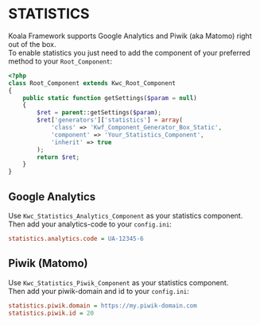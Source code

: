 # STATISTICS
Koala Framework supports Google Analytics and Piwik (aka Matomo) right out of the box.  
To enable statistics you just need to add the component of your preferred method to your `Root_Component`:

```php 
<?php
class Root_Component extends Kwc_Root_Component
{
    public static function getSettings($param = null)
    {
        $ret = parent::getSettings($param);
        $ret['generators']['statistics'] = array(
            'class' => 'Kwf_Component_Generator_Box_Static',
            'component' => 'Your_Statistics_Component',
            'inherit' => true
        );
        return $ret;
    }
}
```

## Google Analytics

Use `Kwc_Statistics_Analytics_Component` as your statistics component.  
Then add your analytics-code to your `config.ini`:

```ini
statistics.analytics.code = UA-12345-6
```

## Piwik (Matomo)

Use `Kwc_Statistics_Piwik_Component` as your statistics component.  
Then add your piwik-domain and id to your `config.ini`:

```ini
statistics.piwik.domain = https://my.piwik-domain.com
statistics.piwik.id = 20
```

